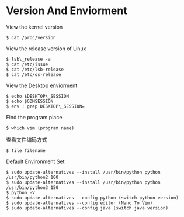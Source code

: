 Version And Enviorment
===========================
View the kernel version
   
    $ cat /proc/version

View the release version of Linux

    $ lsb\_release -a  
    $ cat /etc/issue  
    $ cat /etc/lsb-release  
    $ cat /etc/os-release  

View the Desktop enviorment

    $ echo $DESKTOP\_SESSION  
    $ echo $GDMSESSION  
    $ env | grep DESKTOP\_SESSION=  

Find the program place
  
    $ which vim (program name)

查看文件编码方式
   
    $ file filename

Default Environment Set
    
    $ sudo update-alternatives --install /usr/bin/python python /usr/bin/python2 100  
    $ sudo update-alternatives --install /usr/bin/python python /usr/bin/python3 150  
    $ python -V  
    $ sudo update-alternatives --config python (switch python version)  
    $ sudo update-alternatives --config editor (Nano To Vim)  
    $ sudo update-alternatives --config java (switch java version)  
